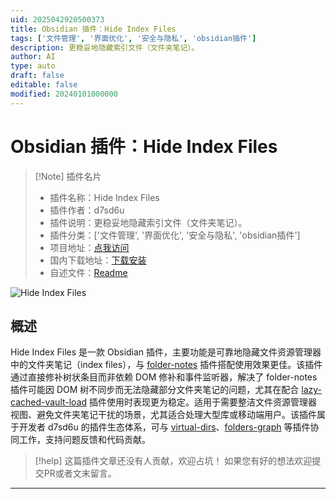 ```yaml
---
uid: 2025042920500373
title: Obsidian 插件：Hide Index Files
tags: ['文件管理', '界面优化', '安全与隐私', 'obsidian插件']
description: 更稳妥地隐藏索引文件（文件夹笔记）。
author: AI
type: auto
draft: false
editable: false
modified: 20240101000000
---
```


# Obsidian 插件：Hide Index Files

> [!Note] 插件名片
> - 插件名称：Hide Index Files
> - 插件作者：d7sd6u
> - 插件说明：更稳妥地隐藏索引文件（文件夹笔记）。
> - 插件分类：['文件管理', '界面优化', '安全与隐私', 'obsidian插件']
> - 项目地址：[点我访问](https://github.com/d7sd6u/obsidian-hide-index-files)
> - 国内下载地址：[下载安装](https://pkmer.cn/products/plugin/pluginMarket/?hide-index-files)
> - 自述文件：[Readme](https://ghproxy.net/https://raw.githubusercontent.com/d7sd6u/obsidian-hide-index-files/master/README.md)

![Hide Index Files](https://cdn.pkmer.cn/covers/hide-index-files_2_0.png!pkmer)

## 概述

Hide Index Files 是一款 Obsidian 插件，主要功能是可靠地隐藏文件资源管理器中的文件夹笔记（index files），与 [folder-notes](https://github.com/LostPaul/obsidian-folder-notes) 插件搭配使用效果更佳。该插件通过直接修补树状条目而非依赖 DOM 修补和事件监听器，解决了 folder-notes 插件可能因 DOM 树不同步而无法隐藏部分文件夹笔记的问题，尤其在配合 [lazy-cached-vault-load](https://github.com/d7sd6u/obsidian-lazy-cached-vault-load) 插件使用时表现更为稳定。适用于需要整洁文件资源管理器视图、避免文件夹笔记干扰的场景，尤其适合处理大型库或移动端用户。该插件属于开发者 d7sd6u 的插件生态体系，可与 [virtual-dirs](https://github.com/d7sd6u/obsidian-virtual-dirs)、[folders-graph](https://github.com/d7sd6u/obsidian-folders-graph) 等插件协同工作，支持问题反馈和代码贡献。


> [!help] 
> 这篇插件文章还没有人贡献，欢迎占坑！
> 如果您有好的想法欢迎提交PR或者文末留言。
> 

---



